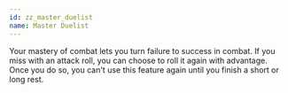 ```yaml
---
id: zz_master_duelist
name: Master Duelist
---
```

Your mastery of combat lets you turn failure to success in combat. If you miss with an attack roll, you can choose to roll it again with advantage. Once you do so, you can't use this feature again until you finish a short or long rest.

